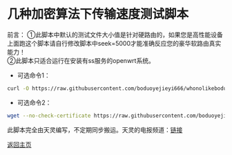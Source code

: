 # 几种加密算法下传输速度测试脚本   

前言：
①此脚本中默认的测试文件大小值是针对硬路由的，如果您是高性能设备上面跑这个脚本请自行修改脚本中seek=5000才能准确反应您的豪华软路由真实能力！     
②此脚本只适合运行在安装有ss服务的openwrt系统。           

* 可选命令1：      
```bash  
curl -O https://raw.githubusercontent.com/boduoyejieyi666/whonolikeboduoyejieyi/main/sh/ss_test.sh && chmod +x ./ss_test.sh && ./ss_test.sh     
```

* 可选命令2：    
```bash    
wget --no-check-certificate https://raw.githubusercontent.com/boduoyejieyi666/whonolikeboduoyejieyi/main/sh/ss_test.sh && chmod +x ./ss_test.sh && ./ss_test.sh
```       

此脚本完全由天灵编写，不定期同步搬运。天灵的电报频道：[链接](https://t.me/nanopi_r2s)

[返回主页](https://github.com/boduoyejieyi666/whonolikeboduoyejieyi/blob/main/README.md)        
